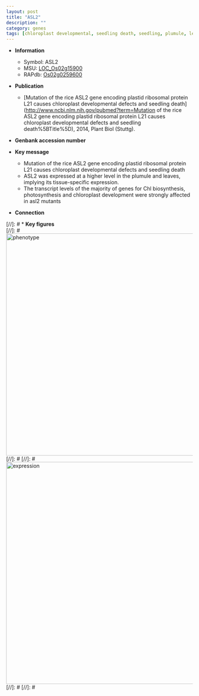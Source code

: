 ```yaml
---
layout: post
title: "ASL2"
description: ""
category: genes
tags: [chloroplast developmental, seedling death, seedling, plumule, leaf, Chl biosynthesis, photosynthesis]
---
```


* **Information**  
    + Symbol: ASL2  
    + MSU: [LOC_Os02g15900](http://rice.plantbiology.msu.edu/cgi-bin/ORF_infopage.cgi?orf=LOC_Os02g15900)  
    + RAPdb: [Os02g0259600](http://rapdb.dna.affrc.go.jp/viewer/gbrowse_details/irgsp1?name=Os02g0259600)  

* **Publication**  
    + [Mutation of the rice ASL2 gene encoding plastid ribosomal protein L21 causes chloroplast developmental defects and seedling death](http://www.ncbi.nlm.nih.gov/pubmed?term=Mutation of the rice ASL2 gene encoding plastid ribosomal protein L21 causes chloroplast developmental defects and seedling death%5BTitle%5D), 2014, Plant Biol (Stuttg).

* **Genbank accession number**  

* **Key message**  
    + Mutation of the rice ASL2 gene encoding plastid ribosomal protein L21 causes chloroplast developmental defects and seedling death
    + ASL2 was expressed at a higher level in the plumule and leaves, implying its tissue-specific expression.
    + The transcript levels of the majority of genes for Chl biosynthesis, photosynthesis and chloroplast development were strongly affected in asl2 mutants

* **Connection**  

[//]: # * **Key figures**  
[//]: # <img src="http://funRiceGenes.github.io/images/ASL2.pheno.png" alt="phenotype"  style="width: 600px;"/>
[//]: # 
[//]: # <img src="http://funRiceGenes.github.io/images/ASL2.exp.png" alt="expression"  style="width: 600px;"/>
[//]: # 
[//]: # 
